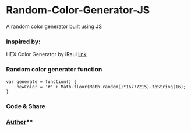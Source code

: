 # Random-Color-Generator-JS
A random color generator built using JS

### **Inspired by:**
HEX Color Generator by iRaul [link](https://github.com/iRaul/hex-color-generator)

### **Random color generator function**
```
var generate = function() {
    newColor = '#' + Math.floor(Math.random()*16777215).toString(16);
}
```
### **Code & Share**

### [Author](https://twitter.com/Shubhangi13)**